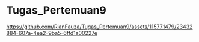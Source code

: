 # Tugas_Pertemuan9
https://github.com/RianFauza/Tugas_Pertemuan9/assets/115771479/23432884-607a-4ea2-9ba5-6ffd1a00227e
